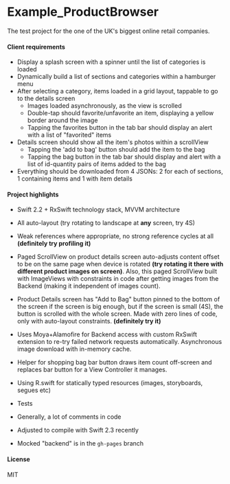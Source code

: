 # Example_ProductBrowser

The test project for the one of the UK's biggest online retail companies.

#### Client requirements

* Display a splash screen with a spinner until the list of categories is loaded
* Dynamically build a list of sections and categories within a hamburger menu
* After selecting a category, items loaded in a grid layout, tappable to go to the details screen
	* Images loaded asynchronously, as the view is scrolled
	* Double-tap should favorite/unfavorite an item, displaying a yellow border around the image
	* Tapping the favorites button in the tab bar should display an alert with a list of "favorited" items
* Details screen should show all the item's photos within a scrollView
	* Tapping the 'add to bag' button should add the item to the bag
	* Tapping the bag button in the tab bar should display and alert with a list of id-quantity pairs of items added to the bag
* Everything should be downloaded from 4 JSONs: 2 for each of sections, 1 containing items and 1 with item details

#### Project highlights

* Swift 2.2 + RxSwift technology stack, MVVM architecture
* All auto-layout (try rotating to landscape at **any** screen, try 4S)
* Weak references where appropriate, no strong reference cycles at all **(definitely try profiling it)**
* Paged ScrollView on product details screen auto-adjusts content offset to be on the same page when device is rotated **(try rotating it there with different product images on screen)**. Also, this paged ScrollView built with ImageViews with constraints in code after getting images from the Backend (making it independent of images count).
* Product Details screen has "Add to Bag" button pinned to the bottom of the screen if the screen is big enough, but if the screen is small (4S), the button is scrolled with the whole screen. Made with zero lines of code, only with auto-layout constraints. **(definitely try it)**
* Uses Moya+Alamofire for Backend access with custom RxSwift extension to re-try failed network requests automatically. Asynchronous image download with in-memory cache.
* Helper for shopping bag bar button draws item count off-screen and replaces bar button for a View Controller it manages.
* Using R.swift for statically typed resources (images, storyboards, segues etc)
* Tests
* Generally, a lot of comments in code

* Adjusted to compile with Swift 2.3 recently
* Mocked "backend" is in the `gh-pages` branch

#### License

MIT
